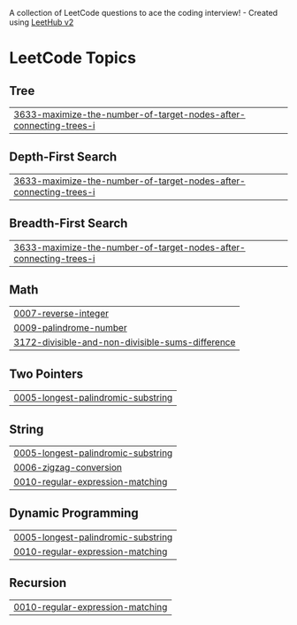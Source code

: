 A collection of LeetCode questions to ace the coding interview! - Created using [LeetHub v2](https://github.com/arunbhardwaj/LeetHub-2.0)
<!---LeetCode Topics Start-->
# LeetCode Topics
## Tree
|  |
| ------- |
| [3633-maximize-the-number-of-target-nodes-after-connecting-trees-i](https://github.com/Prem-QA-Java/leetCode/tree/master/3633-maximize-the-number-of-target-nodes-after-connecting-trees-i) |
## Depth-First Search
|  |
| ------- |
| [3633-maximize-the-number-of-target-nodes-after-connecting-trees-i](https://github.com/Prem-QA-Java/leetCode/tree/master/3633-maximize-the-number-of-target-nodes-after-connecting-trees-i) |
## Breadth-First Search
|  |
| ------- |
| [3633-maximize-the-number-of-target-nodes-after-connecting-trees-i](https://github.com/Prem-QA-Java/leetCode/tree/master/3633-maximize-the-number-of-target-nodes-after-connecting-trees-i) |
## Math
|  |
| ------- |
| [0007-reverse-integer](https://github.com/Prem-QA-Java/leetCode/tree/master/0007-reverse-integer) |
| [0009-palindrome-number](https://github.com/Prem-QA-Java/leetCode/tree/master/0009-palindrome-number) |
| [3172-divisible-and-non-divisible-sums-difference](https://github.com/Prem-QA-Java/leetCode/tree/master/3172-divisible-and-non-divisible-sums-difference) |
## Two Pointers
|  |
| ------- |
| [0005-longest-palindromic-substring](https://github.com/Prem-QA-Java/leetCode/tree/master/0005-longest-palindromic-substring) |
## String
|  |
| ------- |
| [0005-longest-palindromic-substring](https://github.com/Prem-QA-Java/leetCode/tree/master/0005-longest-palindromic-substring) |
| [0006-zigzag-conversion](https://github.com/Prem-QA-Java/leetCode/tree/master/0006-zigzag-conversion) |
| [0010-regular-expression-matching](https://github.com/Prem-QA-Java/leetCode/tree/master/0010-regular-expression-matching) |
## Dynamic Programming
|  |
| ------- |
| [0005-longest-palindromic-substring](https://github.com/Prem-QA-Java/leetCode/tree/master/0005-longest-palindromic-substring) |
| [0010-regular-expression-matching](https://github.com/Prem-QA-Java/leetCode/tree/master/0010-regular-expression-matching) |
## Recursion
|  |
| ------- |
| [0010-regular-expression-matching](https://github.com/Prem-QA-Java/leetCode/tree/master/0010-regular-expression-matching) |
<!---LeetCode Topics End-->